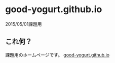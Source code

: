 # good-yogurt.github.io
2015/05/01課題用

## これ何？
課題用のホームページです。
[good-yogurt.github.io](http://good-yogurt.github.io/)
